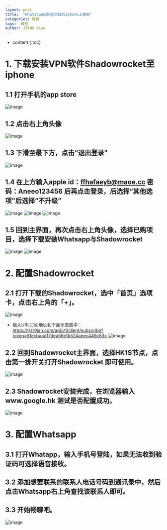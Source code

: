 ```yaml
---
layout: post
title:  "Whatsapp如何在大陆的iphone上使用"
categories: 教程
tags:  教程
author: JIANG Xiao
---
```


* content
{:toc}

# 1. 下载安装VPN软件Shadowrocket至iphone
## 1.1 打开手机的app store
![image](https://github.com/jxlz1314/jxlz1314.github.io/assets/69498712/425c8010-1faf-42f1-a8a0-2712eb758069)
## 1.2 点击右上角头像
![image](https://github.com/jxlz1314/jxlz1314.github.io/assets/69498712/930c5571-d587-41f1-815a-9005c7f9dd36)
## 1.3 下滑至最下方，点击“退出登录”
![image](https://github.com/jxlz1314/jxlz1314.github.io/assets/69498712/4bd5def9-7f89-46a2-9727-dc2c27cb036a)
## 1.4 在上方输入apple id：ffhafaeyb@maoe.cc 密码：Aneeo123456 后再点击登录，后选择“其他选项”后选择“不升级”
![image](https://github.com/jxlz1314/jxlz1314.github.io/assets/69498712/8ce29c23-5ea9-44d0-a089-35861cd414a0)
![image](https://github.com/jxlz1314/jxlz1314.github.io/assets/69498712/4826f87f-afe0-41a5-b2c5-3e656afda983)
![image](https://github.com/jxlz1314/jxlz1314.github.io/assets/69498712/41197bbe-9ea5-4f87-bc5e-bbde0a17e30a)
## 1.5 回到主界面，再次点击右上角头像，选择已购项目，选择下载安装Whatsapp与Shadowrocket
![image](https://github.com/jxlz1314/jxlz1314.github.io/assets/69498712/50adbc30-6c65-49ea-b117-f081130fb570)
![image](https://github.com/jxlz1314/jxlz1314.github.io/assets/69498712/f6ba644a-9932-429e-937c-99c31b4a56e4)
# 2. 配置Shadowrocket
## 2.1 打开下载的Shadowrocket，选中「首页」选项卡，点击右上角的「+」。
![image](https://github.com/jxlz1314/jxlz1314.github.io/assets/69498712/efea5926-2843-4da3-817b-68a59d4b1301)
- 输入URL订阅地址到下面示意图中：https://tj.tr0jan.com/api/v1/client/subscribe?token=51ecbaad17dea56e1b524aeec449c83c
![image](https://github.com/jxlz1314/jxlz1314.github.io/assets/69498712/6894a999-3ae1-4306-996e-7246f278e6a2)
## 2.2 回到Shadowrocket主界面，选择HK1S节点，点击第一排开关打开Shadowrocket 即可使用。
![image](https://github.com/jxlz1314/jxlz1314.github.io/assets/69498712/f3d2d735-c630-479e-a0aa-440365d1b117)
## 2.3 Shadowrocket安装完成，在浏览器输入www.google.hk 测试是否配置成功。
![image](https://github.com/jxlz1314/jxlz1314.github.io/assets/69498712/22bf02d9-22ca-4ab2-bc09-f6a1bbe2fc7e)
# 3. 配置Whatsapp
## 3.1 打开Whatapp，输入手机号登陆，如果无法收到验证码可选择语音接收。
## 3.2 添加想要联系的联系人电话号码到通讯录中，然后点击Whatsapp右上角查找该联系人即可。
## 3.3 开始畅聊吧。
![image](https://github.com/jxlz1314/jxlz1314.github.io/assets/69498712/189502d6-3a37-4604-8f49-3d13996c1e66)



 
